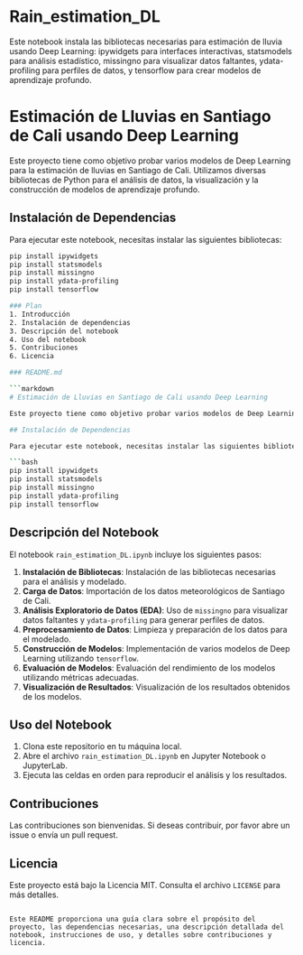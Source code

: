 # Rain_estimation_DL
Este notebook instala las bibliotecas necesarias para estimación de lluvia usando Deep Learning: ipywidgets para interfaces interactivas, statsmodels para análisis estadístico, missingno para visualizar datos faltantes, ydata-profiling para perfiles de datos, y tensorflow para crear modelos de aprendizaje profundo.

# Estimación de Lluvias en Santiago de Cali usando Deep Learning

Este proyecto tiene como objetivo probar varios modelos de Deep Learning para la estimación de lluvias en Santiago de Cali. Utilizamos diversas bibliotecas de Python para el análisis de datos, la visualización y la construcción de modelos de aprendizaje profundo.

## Instalación de Dependencias

Para ejecutar este notebook, necesitas instalar las siguientes bibliotecas:

```bash
pip install ipywidgets
pip install statsmodels
pip install missingno
pip install ydata-profiling
pip install tensorflow

### Plan
1. Introducción
2. Instalación de dependencias
3. Descripción del notebook
4. Uso del notebook
5. Contribuciones
6. Licencia

### README.md

```markdown
# Estimación de Lluvias en Santiago de Cali usando Deep Learning

Este proyecto tiene como objetivo probar varios modelos de Deep Learning para la estimación de lluvias en Santiago de Cali. Utilizamos diversas bibliotecas de Python para el análisis de datos, la visualización y la construcción de modelos de aprendizaje profundo.

## Instalación de Dependencias

Para ejecutar este notebook, necesitas instalar las siguientes bibliotecas:

```bash
pip install ipywidgets
pip install statsmodels
pip install missingno
pip install ydata-profiling
pip install tensorflow
```

## Descripción del Notebook

El notebook `rain_estimation_DL.ipynb` incluye los siguientes pasos:

1. **Instalación de Bibliotecas**: Instalación de las bibliotecas necesarias para el análisis y modelado.
2. **Carga de Datos**: Importación de los datos meteorológicos de Santiago de Cali.
3. **Análisis Exploratorio de Datos (EDA)**: Uso de `missingno` para visualizar datos faltantes y `ydata-profiling` para generar perfiles de datos.
4. **Preprocesamiento de Datos**: Limpieza y preparación de los datos para el modelado.
5. **Construcción de Modelos**: Implementación de varios modelos de Deep Learning utilizando `tensorflow`.
6. **Evaluación de Modelos**: Evaluación del rendimiento de los modelos utilizando métricas adecuadas.
7. **Visualización de Resultados**: Visualización de los resultados obtenidos de los modelos.

## Uso del Notebook

1. Clona este repositorio en tu máquina local.
2. Abre el archivo `rain_estimation_DL.ipynb` en Jupyter Notebook o JupyterLab.
3. Ejecuta las celdas en orden para reproducir el análisis y los resultados.

## Contribuciones

Las contribuciones son bienvenidas. Si deseas contribuir, por favor abre un issue o envía un pull request.

## Licencia

Este proyecto está bajo la Licencia MIT. Consulta el archivo `LICENSE` para más detalles.
```

Este README proporciona una guía clara sobre el propósito del proyecto, las dependencias necesarias, una descripción detallada del notebook, instrucciones de uso, y detalles sobre contribuciones y licencia.

